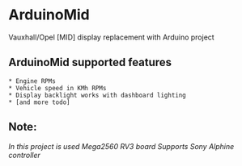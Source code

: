 # ArduinoMid
Vauxhall/Opel  [MID] display replacement with Arduino project

## ArduinoMid supported features

    * Engine RPMs
    * Vehicle speed in KMh RPMs
    * Display backlight works with dashboard lighting
    * [and more todo]

## Note:
_In this project is used Mega2560 RV3 board_
_Supports Sony Alphine controller_





